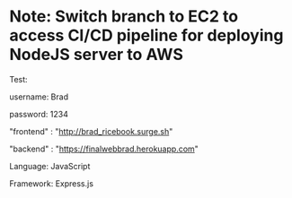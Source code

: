 # Note: Switch branch to EC2 to access CI/CD pipeline for deploying NodeJS server to AWS

Test:

username: Brad

password: 1234

"frontend" : "http://brad_ricebook.surge.sh"

"backend" : "https://finalwebbrad.herokuapp.com"

Language: JavaScript

Framework: Express.js
